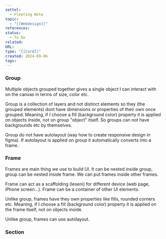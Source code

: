 ```yaml
---
zettel:
  - Fleeting Note
topic:
  - "[[Webdesign]]"
references: 
status:
  - To Do
related: 
URL: 
type: "[[Card]]"
created: 2024-09-06
tags:
---
```


### Group

Multiple objects grouped together gives a single object I can interact with on the canvas in terms of size, color etc.

Group is a collection of layers and not distinct elements so they (the grouped elements) dont have dimensions or properties of their own once grouped.  Meaning, if I choose a fill (background color) property it is applied on objects inside, not on group "object" itself. So groups can not have backgrounds etc by themselves.

Group do not have autolayout (way how to create responsive design in figma). If autolayout is applied on group it automatically converts into a frame.

### Frame

Frames are main thing we use to build UI. It can be nested inside group, group can be nested inside frame. We can put frames inside other frames.

Frame can act as a scaffolding (leseni) for different device (web page, iPhone screen...). 
Frame can be a container of other UI elements.

Unlike group, frames have they own  properties like fills, rounded corners etc. Meaning, if I choose a fill (background color) property it is applied on the frame itself, not on objects inside.

Unlike group, frames can use autolayout.
### Section
